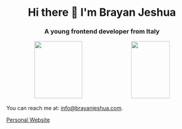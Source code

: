 <h1 align="center">Hi there 👋 I'm Brayan Jeshua</h1>


<h3 align="center">A young frontend developer from Italy </h3>

<p align="center">
  <img width="50%" height="150px" src="https://github-readme-stats.vercel.app/api?username=shuarock&show_icons=true&hide_border=false&title_color=555&text_color=777&icon_color=777&bg_color=fff" />  
  <img src="https://github-readme-stats.vercel.app/api/top-langs/?username=shuarock&layout=compact" align="top" height="150px" width="45%" />
</p>


You can reach me at: <info@brayanjeshua.com>.

[Personal Website][website]

[website]: https://brayanjeshua.com/
